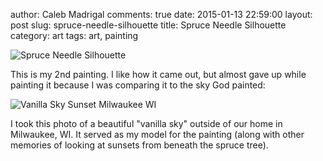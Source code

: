 author: Caleb Madrigal
comments: true
date: 2015-01-13 22:59:00
layout: post
slug: spruce-needle-silhouette
title: Spruce Needle Silhouette
category: art
tags: art, painting

![Spruce Needle Silhouette](/static/images/spruce-needle-silhouette.jpg)

This is my 2nd painting. I like how it came out, but almost gave up while painting it because I was comparing it to the sky God painted:

![Vanilla Sky Sunset Milwaukee WI](/static/images/vanilla-sky-sunset-milwaukee-wi)

I took this photo of a beautiful "vanilla sky" outside of our home in Milwaukee, WI. It served as my model for the painting (along with other memories of looking at sunsets from beneath the spruce tree).

